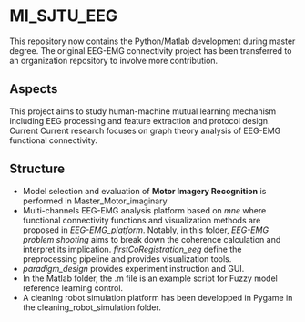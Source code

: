 # MI_SJTU_EEG
This repository now contains the Python/Matlab development during master degree. The original EEG-EMG connectivity project has been transferred to an organization repository to involve more contribution.

## Aspects
This project aims to study human-machine mutual learning mechanism including EEG processing and feature extraction and protocol design. Current Current research focuses on graph theory analysis of EEG-EMG functional connectivity. 

## Structure
- Model selection and evaluation of **Motor Imagery Recognition** is performed in Master_Motor_imaginary
- Multi-channels EEG-EMG analysis platform based on *mne* where functional connectivity functions and visualization methods are proposed in *EEG-EMG_platform*. Notably, in this folder, *EEG-EMG problem shooting* aims to break down the coherence calculation and interpret its implication. *firstCoRegistration_eeg* define the preprocessing pipeline and provides visualization tools.
- *paradigm_design* provides experiment instruction and GUI.
- In the Matlab folder, the .m file is an example script for Fuzzy model reference learning control.
- A cleaning robot simulation platform has been developped in Pygame in the cleaning_robot_simulation folder.
